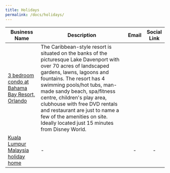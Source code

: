 ```yaml
---
title: Holidays
permalink: /docs/holidays/
---
```


| Business Name | Description        | Email           | Social Link   |
| --------------------- |-------------------|  :--------------:| :-----------: |
|[3 bedroom condo at Bahama Bay Resort, Orlando](http://www.ownersdirect.co.uk/usa/F2170.htm)|The Caribbean-style resort is situated on the banks of the picturesque Lake Davenport with over 70 acres of landscaped gardens, lawns, lagoons and fountains. The resort has 4 swimming pools/hot tubs, man-made sandy beach, spa/fitness centre, children's play area, clubhouse with free DVD rentals and restaurant are just to name a few of the amenities on site. Ideally located just 15 minutes from Disney World.|[<i class="fa fa-envelope"/>](mailto:sharonh_76@hotmail.com)| [<i class="fa fa-facebook"/>](http://www.facebook.com/l.php?u=http%3A%2F%2Fwww.ownersdirect.co.uk%2Fusa%2FF2170.htm&amp;h=FAQEmJ1cJAQFC3bUeSFkvBR-HHPmUPkUeMMTNWFE_6Rbr5g&amp;s=1)|
|[Kuala Lumpur Malaysia holiday home](http://www.flipkey.com/kuala-lumpur-condo-rental/p179930)|-|-|-|
